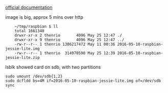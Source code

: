 [official documentation](https://www.raspberrypi.org/documentation/installation/installing-images/linux.md)

image is big, approx 5 mins over http

		~/tmp/raspbian $ ll
		total 1661340
		drwxr-xr-x 2 thenrio       4096 May 25 12:47 ./
		drwxr-xr-x 9 thenrio       4096 May 25 12:47 ../
		-rw-r--r-- 1 thenrio 1386217472 May 11 00:36 2016-05-10-raspbian-jessie-lite.img
		-rw-r--r-- 1 thenrio  314970590 May 25 12:39 2016-05-10-raspbian-jessie-lite.zip

lsblk showed card on sdb, with two partitions

    sudo umount /dev/sdb{1,2}
    sudo dcfldd bs=4M if=2016-05-10-raspbian-jessie-lite.img of=/dev/sdb
    sync
